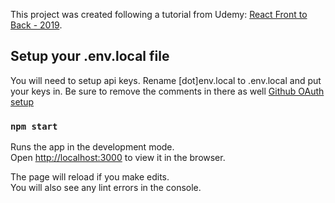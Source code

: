 This project was created following a tutorial from Udemy: [React Front to Back - 2019](https://www.udemy.com/modern-react-front-to-back/).

## Setup your .env.local file

You will need to setup api keys. Rename \[dot\]env.local to .env.local and put your keys in. Be sure to remove the comments in there as well
[Github OAuth setup](https://github.com/settings/developers)

### `npm start`

Runs the app in the development mode.<br>
Open [http://localhost:3000](http://localhost:3000) to view it in the browser.

The page will reload if you make edits.<br>
You will also see any lint errors in the console.
